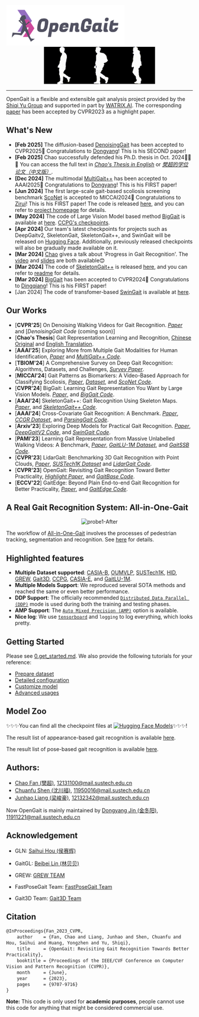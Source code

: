 <img src="./assets/logo2.png" width = "320" height = "110" alt="logo" />

<div align="center"><img src="./assets/nm.gif" width = "100" height = "100" alt="nm" /><img src="./assets/bg.gif" width = "100" height = "100" alt="bg" /><img src="./assets/cl.gif" width = "100" height = "100" alt="cl" /></div>

------------------------------------------
<!-- 📣📣📣 **[*GaitLU-1M*](https://ieeexplore.ieee.org/document/10242019) relseased, pls checking the [tutorial](datasets/GaitLU-1M/README.md).** 📣📣📣
📣📣📣 **[*SUSTech1K*](https://lidargait.github.io) relseased, pls checking the [tutorial](datasets/SUSTech1K/README.md).** 📣📣📣

🎉🎉🎉 **[*OpenGait*](https://openaccess.thecvf.com/content/CVPR2023/papers/Fan_OpenGait_Revisiting_Gait_Recognition_Towards_Better_Practicality_CVPR_2023_paper.pdf) has been accpected by CVPR2023 as a highlight paper！** 🎉🎉🎉 -->

OpenGait is a flexible and extensible gait analysis project provided by the [Shiqi Yu Group](https://faculty.sustech.edu.cn/yusq/) and supported in part by [WATRIX.AI](http://www.watrix.ai). 
The corresponding [paper](https://openaccess.thecvf.com/content/CVPR2023/papers/Fan_OpenGait_Revisiting_Gait_Recognition_Towards_Better_Practicality_CVPR_2023_paper.pdf) has been accepted by CVPR2023 as a highlight paper. 

## What's New
- **[Feb 2025]** The diffusion-based [DenoisingGait](https://arxiv.org/pdf/2505.18582) has been accepted to CVPR2025🎉 Congratulations to [Dongyang](https://scholar.google.com.hk/citations?user=1xA5KxAAAAAJ)! This is his SECOND paper!
- **[Feb 2025]** Chao successfully defended his Ph.D. thesis in Oct. 2024🎉🎉🎉 You can access the full text in [*Chao's Thesis in English*](https://www.researchgate.net/publication/388768400_Gait_Representation_Learning_and_Recognition?_sg%5B0%5D=qaGVpS8gKWPyR7olHoFd4bCs40AZdJzaM96P3TSnxrpiP9zCIUTxzeEq8YhQOlE4WemB7iMF2fHvcJFAYHTlJhTIB2J6faVa5s-xcQVj.4112nauMM4MWUNSyUa9eMeF0MEeplptpFOgb5kSgIk3lMcfPK6TdPX1bW1y_bKSdbwXuBf29GloRsVwBdexhug&_tp=eyJjb250ZXh0Ijp7ImZpcnN0UGFnZSI6ImhvbWUiLCJwYWdlIjoicHJvZmlsZSIsInByZXZpb3VzUGFnZSI6InByb2ZpbGUiLCJwb3NpdGlvbiI6InBhZ2VDb250ZW50In19) or [*樊超的学位论文（中文版）*](https://www.researchgate.net/publication/388768605_butaitezhengxuexiyushibiesuanfayanjiu). 
- **[Dec 2024]** The  multimodal [MultiGait++](https://arxiv.org/pdf/2412.11495) has been accepted to AAAI2025🎉 Congratulations to [Dongyang](https://scholar.google.com.hk/citations?user=1xA5KxAAAAAJ)! This is his FIRST paper!
- **[Jun 2024]** 
The first large-scale gait-based scoliosis screening benchmark [ScoNet](https://zhouzi180.github.io/Scoliosis1K) is accepted to MICCAI2024🎉 Congratulations to [Zirui](https://zhouzi180.github.io)! This is his FIRST paper! The code is released [here](opengait/modeling/models/sconet.py), and you can refer to [project homepage](https://zhouzi180.github.io/Scoliosis1K/) for details.
- **[May 2024]** 
The code of Large Vision Model based method [BigGait](https://arxiv.org/pdf/2402.19122) is available at [here](opengait/modeling/models/BigGait.py). [CCPG's checkpoints](https://huggingface.co/opengait/OpenGait).
- **[Apr 2024]** 
Our team's latest checkpoints for projects such as DeepGaitv2, SkeletonGait, SkeletonGait++, and SwinGait will be released on [Hugging Face](https://huggingface.co/opengait/OpenGait). Additionally, previously released checkpoints will also be gradually made available on it.
- **[Mar 2024]** [Chao](https://chaofan996.github.io) gives a talk about 'Progress in Gait Recognition'. The [video](https://event.baai.ac.cn/activities/768) and [slides](https://github.com/ChaoFan996/ChaoFan996.github.io/blob/main/240315-Progress%20in%20Gait%20Recognition.pdf) are both available😊
- **[Mar 2024]** The code of [SkeletonGait++](https://arxiv.org/pdf/2311.13444.pdf) is released [here](opengait/modeling/models/skeletongait%2B%2B.py), and you can refer to [readme](configs/skeletongait) for details.
- **[Mar 2024]** [BigGait](https://arxiv.org/pdf/2402.19122.pdf) has been accepted to CVPR2024🎉 Congratulations to [Dingqiang](https://bugjudger.github.io)! This is his FIRST paper!
- [Jan 2024] The code of transfomer-based [SwinGait](https://arxiv.org/pdf/2303.03301.pdf) is available at [here](opengait/modeling/models/swingait.py).
<!--- [Dec 2023] A new state-of-the-art baseline, i.e., [DeepGaitV2](https://arxiv.org/pdf/2303.03301.pdf), is available at [here](opengait/modeling/models/deepgaitv2.py)! -->
<!-- - [Nov 2023] The first million-level unlabeled gait dataset, i.e., [GaitLU-1M](https://ieeexplore.ieee.org/document/10242019), is released and supported in [datasets/GaitLU-1M](datasets/GaitLU-1M/README.md).
- [Oct 2023] Several representative pose-based methods are supported in [opengait/modeling/models](./opengait/modeling/models). This feature is mainly inherited from [FastPoseGait](https://github.com/BNU-IVC/FastPoseGait). Many thanks to the contributors😊.
 - [July 2023] [CCPG](https://github.com/BNU-IVC/CCPG) is supported in [datasets/CCPG](./datasets/CCPG). -->
<!-- - - - [July 2023] [SUSTech1K](https://lidargait.github.io) is released and supported in [datasets/SUSTech1K](./datasets/SUSTech1K).
[May 2023] A real gait recognition system [All-in-One-Gait](https://github.com/jdyjjj/All-in-One-Gait) provided by [Dongyang Jin](https://github.com/jdyjjj) is available.
[Apr 2023] [CASIA-E](datasets/CASIA-E/README.md) is supported by OpenGait.
- [Feb 2023] [HID 2023 competition](https://hid2023.iapr-tc4.org/) is open, welcome to participate. Additionally, the tutorial for the competition has been updated in [datasets/HID/](./datasets/HID).
- [Dec 2022] Dataset [Gait3D](https://github.com/Gait3D/Gait3D-Benchmark) is supported in [datasets/Gait3D](./datasets/Gait3D).
- [Mar 2022] Dataset [GREW](https://www.grew-benchmark.org) is supported in [datasets/GREW](./datasets/GREW). -->

## Our Works
- [**CVPR'25**] On Denoising Walking Videos for Gait Recognition. [*Paper*](https://arxiv.org/pdf/2505.18582) and [*DenoisingGait Code* (coming soon)]
- [**Chao's Thesis**] Gait Representation Learning and Recognition, [Chinese Original](https://www.researchgate.net/publication/388768605_butaitezhengxuexiyushibiesuanfayanjiu) and [English Translation](https://www.academia.edu/127496287/Gait_Representation_Learning_and_Recognition). 
- [**AAAI'25**] Exploring More from Multiple Gait Modalities for Human Identification, [*Paper*](https://arxiv.org/pdf/2412.11495) and [*MultiGait++ Code*](opengait/modeling/models/multigait++.py).
- [**TBIOM'24**] A Comprehensive Survey on Deep Gait Recognition: Algorithms, Datasets, and Challenges, [*Survey Paper*](https://arxiv.org/pdf/2206.13732).
- [**MICCAI'24**] Gait Patterns as Biomarkers: A Video-Based Approach for Classifying Scoliosis, [*Paper*](https://arxiv.org/pdf/2407.05726), [*Dataset*](https://zhouzi180.github.io/Scoliosis1K), and [*ScoNet Code*](opengait/modeling/models/sconet.py).
- [**CVPR'24**] BigGait: Learning Gait Representation You Want by Large Vision Models. [*Paper*](https://arxiv.org/pdf/2402.19122.pdf), and [*BigGait Code*](opengait/modeling/models/BigGait.py). 
- [**AAAI'24**] SkeletonGait++: Gait Recognition Using Skeleton Maps. [*Paper*](https://arxiv.org/pdf/2311.13444.pdf), and [*SkeletonGait++ Code*](opengait/modeling/models/skeletongait%2B%2B.py).
- [**AAAI'24**] Cross-Covariate Gait Recognition: A Benchmark. [*Paper*](https://arxiv.org/pdf/2312.14404.pdf), [*CCGR Dataset*](https://github.com/ShinanZou/CCGR), and [*ParsingGait Code*](https://github.com/ShiqiYu/OpenGait/blob/master/opengait/modeling/models/deepgaitv2.py).
- [**Arxiv'23**] Exploring Deep Models for Practical Gait Recognition. [*Paper*](https://arxiv.org/pdf/2303.03301.pdf), [*DeepGaitV2 Code*](https://github.com/ShiqiYu/OpenGait/blob/master/opengait/modeling/models/deepgaitv2.py), and [*SwinGait Code*](https://github.com/ShiqiYu/OpenGait/blob/master/opengait/modeling/models/swingait.py).
- [**PAMI'23**] Learning Gait Representation from Massive Unlabelled Walking Videos: A Benchmark, [*Paper*](https://ieeexplore.ieee.org/document/10242019), [*GaitLU-1M Dataset*](datasets/GaitLU-1M/README.md), and [*GaitSSB Code*](opengait/modeling/models/gaitssb.py).
- [**CVPR'23**] LidarGait: Benchmarking 3D Gait Recognition with Point Clouds, [*Paper*](https://openaccess.thecvf.com/content/CVPR2023/papers/Shen_LidarGait_Benchmarking_3D_Gait_Recognition_With_Point_Clouds_CVPR_2023_paper.pdf), [*SUSTech1K Dataset*](https://lidargait.github.io) and [*LidarGait Code*](datasets/SUSTech1K/README.md).
- [**CVPR'23**] OpenGait: Revisiting Gait Recognition Toward Better Practicality, [*Highlight Paper*](https://openaccess.thecvf.com/content/CVPR2023/papers/Fan_OpenGait_Revisiting_Gait_Recognition_Towards_Better_Practicality_CVPR_2023_paper.pdf), and [*GaitBase Code*](configs/gaitbase).
- [**ECCV'22**] GaitEdge: Beyond Plain End-to-end Gait Recognition for Better Practicality, [*Paper*](https://arxiv.org/pdf/2203.03972), and [*GaitEdge Code*](configs/gaitedge/README.md).

## A Real Gait Recognition System: All-in-One-Gait
<div align="center">
       <img src="./assets/probe1-After.gif"  width = "455" height = "256" alt="probe1-After" />
</div>

The workflow of [All-in-One-Gait](https://github.com/jdyjjj/All-in-One-Gait) involves the processes of pedestrian tracking, segmentation and recognition.
See [here](https://github.com/jdyjjj/All-in-One-Gait) for details.

## Highlighted features
- **Multiple Dataset supported**: [CASIA-B](http://www.cbsr.ia.ac.cn/english/Gait%20Databases.asp), [OUMVLP](http://www.am.sanken.osaka-u.ac.jp/BiometricDB/GaitMVLP.html), [SUSTech1K](https://lidargait.github.io), [HID](http://hid2022.iapr-tc4.org/), [GREW](https://www.grew-benchmark.org), [Gait3D](https://github.com/Gait3D/Gait3D-Benchmark), [CCPG](https://openaccess.thecvf.com/content/CVPR2023/papers/Li_An_In-Depth_Exploration_of_Person_Re-Identification_and_Gait_Recognition_in_CVPR_2023_paper.pdf), [CASIA-E](https://www.scidb.cn/en/detail?dataSetId=57be0e918db743279baf44a38d013a06), and [GaitLU-1M](https://ieeexplore.ieee.org/document/10242019).
- **Multiple Models Support**: We reproduced several SOTA methods and reached the same or even better performance. 
- **DDP Support**: The officially recommended [`Distributed Data Parallel (DDP)`](https://pytorch.org/tutorials/intermediate/ddp_tutorial.html) mode is used during both the training and testing phases.
- **AMP Support**: The [`Auto Mixed Precision (AMP)`](https://pytorch.org/tutorials/recipes/recipes/amp_recipe.html?highlight=amp) option is available.
- **Nice log**: We use [`tensorboard`](https://pytorch.org/docs/stable/tensorboard.html) and `logging` to log everything, which looks pretty.

## Getting Started


Please see [0.get_started.md](docs/0.get_started.md). We also provide the following tutorials for your reference:
- [Prepare dataset](docs/2.prepare_dataset.md)
- [Detailed configuration](docs/3.detailed_config.md)
- [Customize model](docs/4.how_to_create_your_model.md)
- [Advanced usages](docs/5.advanced_usages.md) 

## Model Zoo
✨✨✨You can find all the checkpoint files at [![Hugging Face Models](https://img.shields.io/badge/%F0%9F%A4%97%20Hugging%20Face-Models-ffab41)](https://huggingface.co/opengait/OpenGait/)✨✨✨!


The result list of appearance-based gait recognition is available [here](docs/1.model_zoo.md).

The result list of pose-based gait recognition is available [here](./docs/1.1.skeleton_model_zoo.md).


## Authors:

- [Chao Fan (樊超)](https://chaofan996.github.io), 12131100@mail.sustech.edu.cn
- [Chuanfu Shen (沈川福)](https://scholar.google.com/citations?user=jKJt7rsAAAAJ&hl=en&oi=ao), 11950016@mail.sustech.edu.cn
- [Junhao Liang (梁峻豪)](https://faculty.sustech.edu.cn/?p=95401&tagid=yusq&cat=2&iscss=1&snapid=1&orderby=date), 12132342@mail.sustech.edu.cn

Now OpenGait is mainly maintained by [Dongyang Jin (金冬阳)](https://github.com/jdyjjj), 11911221@mail.sustech.edu.cn

## Acknowledgement
- GLN: [Saihui Hou (侯赛辉)](http://home.ustc.edu.cn/~saihui/index_english.html)
- GaitGL: [Beibei Lin (林贝贝)](https://scholar.google.com/citations?user=KyvHam4AAAAJ&hl=en&oi=ao)
- GREW: [GREW TEAM](https://github.com/XiandaGuo/GREW-Benchmark)

- FastPoseGait Team: [FastPoseGait Team](https://github.com/BNU-IVC/FastPoseGait)

- Gait3D Team: [Gait3D Team](https://gait3d.github.io/)

## Citation

```
@InProceedings{Fan_2023_CVPR,
    author    = {Fan, Chao and Liang, Junhao and Shen, Chuanfu and Hou, Saihui and Huang, Yongzhen and Yu, Shiqi},
    title     = {OpenGait: Revisiting Gait Recognition Towards Better Practicality},
    booktitle = {Proceedings of the IEEE/CVF Conference on Computer Vision and Pattern Recognition (CVPR)},
    month     = {June},
    year      = {2023},
    pages     = {9707-9716}
}
```

**Note:**
This code is only used for **academic purposes**, people cannot use this code for anything that might be considered commercial use.
